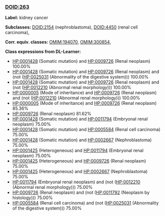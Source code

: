 
### [DOID:263](http://purl.obolibrary.org/obo/DOID_263)
**Label:** kidney cancer

**Subclasses:** [DOID:2154](http://purl.obolibrary.org/obo/DOID_2154) (nephroblastoma), [DOID:4450](http://purl.obolibrary.org/obo/DOID_4450) (renal cell carcinoma), 

**Corr. equiv. classes:** [OMIM:194070](http://purl.obolibrary.org/obo/OMIM_194070), [OMIM:300854](http://purl.obolibrary.org/obo/OMIM_300854), 

**Class expressions from DL-Learner:**

- [HP:0001428](http://purl.obolibrary.org/obo/HP_0001428) (Somatic mutation) and [HP:0009726](http://purl.obolibrary.org/obo/HP_0009726) (Renal neoplasm) 100.00%
- [HP:0001428](http://purl.obolibrary.org/obo/HP_0001428) (Somatic mutation) and [HP:0009726](http://purl.obolibrary.org/obo/HP_0009726) (Renal neoplasm) and (not ([HP:0025031](http://purl.obolibrary.org/obo/HP_0025031) (Abnormality of the digestive system))) 100.00%
- [HP:0001428](http://purl.obolibrary.org/obo/HP_0001428) (Somatic mutation) and [HP:0009726](http://purl.obolibrary.org/obo/HP_0009726) (Renal neoplasm) and (not ([HP:0012210](http://purl.obolibrary.org/obo/HP_0012210) (Abnormal renal morphology))) 100.00%
- [HP:0000005](http://purl.obolibrary.org/obo/HP_0000005) (Mode of inheritance) and [HP:0009726](http://purl.obolibrary.org/obo/HP_0009726) (Renal neoplasm) and (not ([HP:0012210](http://purl.obolibrary.org/obo/HP_0012210) (Abnormal renal morphology))) 100.00%
- [HP:0000005](http://purl.obolibrary.org/obo/HP_0000005) (Mode of inheritance) and [HP:0009726](http://purl.obolibrary.org/obo/HP_0009726) (Renal neoplasm) 85.36%
- [HP:0009726](http://purl.obolibrary.org/obo/HP_0009726) (Renal neoplasm) 81.62%
- [HP:0001428](http://purl.obolibrary.org/obo/HP_0001428) (Somatic mutation) and [HP:0011794](http://purl.obolibrary.org/obo/HP_0011794) (Embryonal renal neoplasm) 75.00%
- [HP:0001428](http://purl.obolibrary.org/obo/HP_0001428) (Somatic mutation) and [HP:0005584](http://purl.obolibrary.org/obo/HP_0005584) (Renal cell carcinoma) 75.00%
- [HP:0001428](http://purl.obolibrary.org/obo/HP_0001428) (Somatic mutation) and [HP:0002667](http://purl.obolibrary.org/obo/HP_0002667) (Nephroblastoma) 75.00%
- [HP:0001425](http://purl.obolibrary.org/obo/HP_0001425) (Heterogeneous) and [HP:0011794](http://purl.obolibrary.org/obo/HP_0011794) (Embryonal renal neoplasm) 75.00%
- [HP:0001425](http://purl.obolibrary.org/obo/HP_0001425) (Heterogeneous) and [HP:0009726](http://purl.obolibrary.org/obo/HP_0009726) (Renal neoplasm) 75.00%
- [HP:0001425](http://purl.obolibrary.org/obo/HP_0001425) (Heterogeneous) and [HP:0002667](http://purl.obolibrary.org/obo/HP_0002667) (Nephroblastoma) 75.00%
- [HP:0011794](http://purl.obolibrary.org/obo/HP_0011794) (Embryonal renal neoplasm) and (not ([HP:0012210](http://purl.obolibrary.org/obo/HP_0012210) (Abnormal renal morphology))) 75.00%
- [HP:0009726](http://purl.obolibrary.org/obo/HP_0009726) (Renal neoplasm) and (not ([HP:0011792](http://purl.obolibrary.org/obo/HP_0011792) (Neoplasm by histology))) 75.00%
- [HP:0005584](http://purl.obolibrary.org/obo/HP_0005584) (Renal cell carcinoma) and (not ([HP:0025031](http://purl.obolibrary.org/obo/HP_0025031) (Abnormality of the digestive system))) 75.00%


